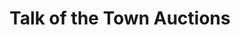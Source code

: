 ---
title: "Talk of the Town Auctions"
url: /ballston-spa/talk-of-the-town-auctions/
shop: Gebrauchtwaren
---